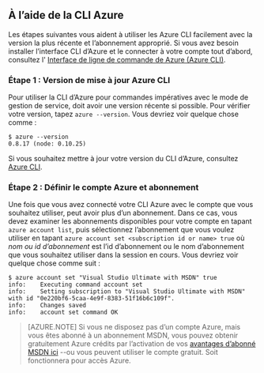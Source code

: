 <properties services="virtual-machines" title="Setting up Azure CLI for service management" authors="squillace" solutions="" manager="timlt" editor="tysonn" />

<tags
   ms.service="virtual-machine"
   ms.devlang="na"
   ms.topic="article"
   ms.tgt_pltfrm="linux"
   ms.workload="infrastructure"
   ms.date="04/13/2015"
   ms.author="rasquill" />

## <a name="using-azure-cli"></a>À l’aide de la CLI Azure

Les étapes suivantes vous aident à utiliser les Azure CLI facilement avec la version la plus récente et l’abonnement approprié. Si vous avez besoin installer l’interface CLI d’Azure et le connecter à votre compte tout d’abord, consultez l' [Interface de ligne de commande de Azure (Azure CLI)](xplat-cli-install.md).

### <a name="step-1-update-azure-cli-version"></a>Étape 1 : Version de mise à jour Azure CLI

Pour utiliser la CLI d’Azure pour commandes impératives avec le mode de gestion de service, doit avoir une version récente si possible. Pour vérifier votre version, tapez `azure --version`. Vous devriez voir quelque chose comme :

    $ azure --version
    0.8.17 (node: 0.10.25)

Si vous souhaitez mettre à jour votre version du CLI d’Azure, consultez [Azure CLI](https://github.com/Azure/azure-xplat-cli).

### <a name="step-2-set-the-azure-account-and-subscription"></a>Étape 2 : Définir le compte Azure et abonnement

Une fois que vous avez connecté votre CLI Azure avec le compte que vous souhaitez utiliser, peut avoir plus d’un abonnement. Dans ce cas, vous devez examiner les abonnements disponibles pour votre compte en tapant `azure account list`, puis sélectionnez l’abonnement que vous voulez utiliser en tapant `azure account set <subscription id or name> true` où _nom ou id d’abonnement_ est l’id d’abonnement ou le nom d’abonnement que vous souhaitez utiliser dans la session en cours. Vous devriez voir quelque chose comme suit :

    $ azure account set "Visual Studio Ultimate with MSDN" true
    info:    Executing command account set
    info:    Setting subscription to "Visual Studio Ultimate with MSDN" with id "0e220bf6-5caa-4e9f-8383-51f16b6c109f".
    info:    Changes saved
    info:    account set command OK

> [AZURE.NOTE] Si vous ne disposez pas d’un compte Azure, mais vous êtes abonné à un abonnement MSDN, vous pouvez obtenir gratuitement Azure crédits par l’activation de vos [avantages d’abonné MSDN ici](https://azure.microsoft.com/pricing/member-offers/msdn-benefits-details/) --ou vous peuvent utiliser le compte gratuit. Soit fonctionnera pour accès Azure.
